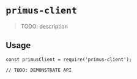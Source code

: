 # `primus-client`

> TODO: description

## Usage

```
const primusClient = require('primus-client');

// TODO: DEMONSTRATE API
```
